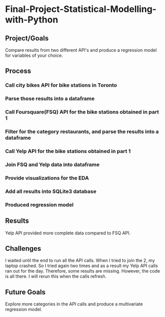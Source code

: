 # Final-Project-Statistical-Modelling-with-Python

## Project/Goals
Compare results from two different API's and produce a regression model for variables of your choice.

## Process
### Call city bikes API for bike stations in Toronto
### Parse those results into a dataframe
### Call Foursquare(FSQ) API for the bike stations obtained in part 1
### Filter for the category restaurants, and parse the results into a dataframe
### Call Yelp API for the bike stations obtained in part 1
### Join FSQ and Yelp data into dataframe
### Provide visualizations for the EDA
### Add all results into SQLite3 database
### Produced regression model

## Results
Yelp API provided more complete data compared to FSQ API. 

## Challenges 
I waited until the end to run all the API calls. When I tried to join the 2, my laptop crashed. So I tried again two times and as a result my Yelp API calls ran out for the day. Therefore, some results are missing. However, the code is all there. I will rerun this when the calls refresh.

## Future Goals
Explore more categories in the API calls and produce a multivariate regression model. 
